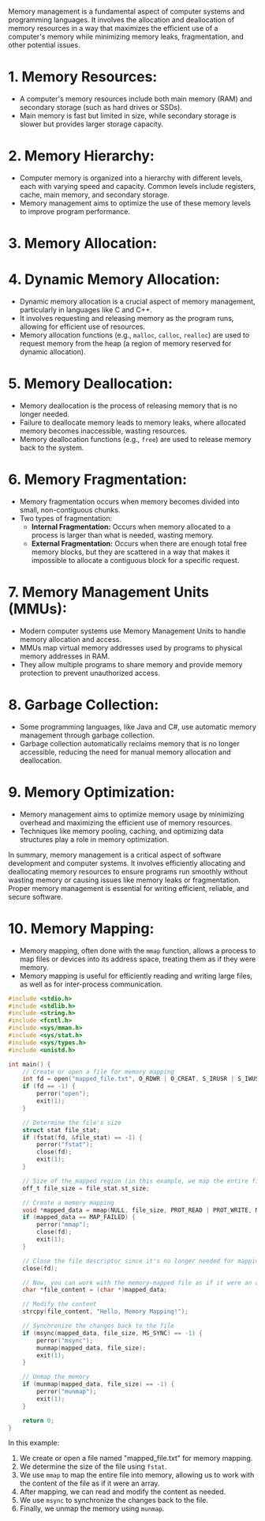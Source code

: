 Memory management is a fundamental aspect of computer systems and programming languages. It involves the allocation and deallocation of memory resources in a way that maximizes the efficient use of a computer's memory while minimizing memory leaks, fragmentation, and other potential issues. 

# 1. Memory Resources:
- A computer's memory resources include both main memory (RAM) and secondary storage (such as hard drives or SSDs).
- Main memory is fast but limited in size, while secondary storage is slower but provides larger storage capacity.

# 2. Memory Hierarchy:
- Computer memory is organized into a hierarchy with different levels, each with varying speed and capacity. Common levels include registers, cache, main memory, and secondary storage.
- Memory management aims to optimize the use of these memory levels to improve program performance.

# 3. Memory Allocation:

# 4. Dynamic Memory Allocation:

- Dynamic memory allocation is a crucial aspect of memory management, particularly in languages like C and C++.
- It involves requesting and releasing memory as the program runs, allowing for efficient use of resources.
- Memory allocation functions (e.g., `malloc`, `calloc`, `realloc`) are used to request memory from the heap (a region of memory reserved for dynamic allocation).
# 5. Memory Deallocation:

- Memory deallocation is the process of releasing memory that is no longer needed.
- Failure to deallocate memory leads to memory leaks, where allocated memory becomes inaccessible, wasting resources.
- Memory deallocation functions (e.g., `free`) are used to release memory back to the system.
# 6. Memory Fragmentation:

- Memory fragmentation occurs when memory becomes divided into small, non-contiguous chunks.
- Two types of fragmentation:
    - **Internal Fragmentation:** Occurs when memory allocated to a process is larger than what is needed, wasting memory.
    - **External Fragmentation:** Occurs when there are enough total free memory blocks, but they are scattered in a way that makes it impossible to allocate a contiguous block for a specific request.

# 7. Memory Management Units (MMUs):

- Modern computer systems use Memory Management Units to handle memory allocation and access.
- MMUs map virtual memory addresses used by programs to physical memory addresses in RAM.
- They allow multiple programs to share memory and provide memory protection to prevent unauthorized access.
# 8. Garbage Collection:

- Some programming languages, like Java and C#, use automatic memory management through garbage collection.
- Garbage collection automatically reclaims memory that is no longer accessible, reducing the need for manual memory allocation and deallocation.

# 9. Memory Optimization:

- Memory management aims to optimize memory usage by minimizing overhead and maximizing the efficient use of memory resources.
- Techniques like memory pooling, caching, and optimizing data structures play a role in memory optimization.

In summary, memory management is a critical aspect of software development and computer systems. It involves efficiently allocating and deallocating memory resources to ensure programs run smoothly without wasting memory or causing issues like memory leaks or fragmentation. Proper memory management is essential for writing efficient, reliable, and secure software.



# 10. Memory Mapping:

- Memory mapping, often done with the `mmap` function, allows a process to map files or devices into its address space, treating them as if they were memory.
- Memory mapping is useful for efficiently reading and writing large files, as well as for inter-process communication.
```c
#include <stdio.h>
#include <stdlib.h>
#include <string.h>
#include <fcntl.h>
#include <sys/mman.h>
#include <sys/stat.h>
#include <sys/types.h>
#include <unistd.h>

int main() {
    // Create or open a file for memory mapping
    int fd = open("mapped_file.txt", O_RDWR | O_CREAT, S_IRUSR | S_IWUSR);
    if (fd == -1) {
        perror("open");
        exit(1);
    }

    // Determine the file's size
    struct stat file_stat;
    if (fstat(fd, &file_stat) == -1) {
        perror("fstat");
        close(fd);
        exit(1);
    }

    // Size of the mapped region (in this example, we map the entire file)
    off_t file_size = file_stat.st_size;

    // Create a memory mapping
    void *mapped_data = mmap(NULL, file_size, PROT_READ | PROT_WRITE, MAP_SHARED, fd, 0);
    if (mapped_data == MAP_FAILED) {
        perror("mmap");
        close(fd);
        exit(1);
    }

    // Close the file descriptor since it's no longer needed for mapping
    close(fd);

    // Now, you can work with the memory-mapped file as if it were an array
    char *file_content = (char *)mapped_data;

    // Modify the content
    strcpy(file_content, "Hello, Memory Mapping!");

    // Synchronize the changes back to the file
    if (msync(mapped_data, file_size, MS_SYNC) == -1) {
        perror("msync");
        munmap(mapped_data, file_size);
        exit(1);
    }

    // Unmap the memory
    if (munmap(mapped_data, file_size) == -1) {
        perror("munmap");
        exit(1);
    }

    return 0;
}
```

In this example:

1. We create or open a file named "mapped_file.txt" for memory mapping.
2. We determine the size of the file using `fstat`.
3. We use `mmap` to map the entire file into memory, allowing us to work with the content of the file as if it were an array.
4. After mapping, we can read and modify the content as needed.
5. We use `msync` to synchronize the changes back to the file.
6. Finally, we unmap the memory using `munmap`.